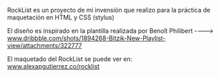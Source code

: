 RockList es un proyecto de mi invensión que realizo para la práctica de maquetación en HTML y CSS (stylus)


El diseño es inspirado en la plantilla realizada por Benoît Philibert ----> www.dribbble.com/shots/1894268-Bitzik-New-Playlist-view/attachments/322777


El maquetado del RockList se puede ver en: www.alexapgutierrez.co/rocklist